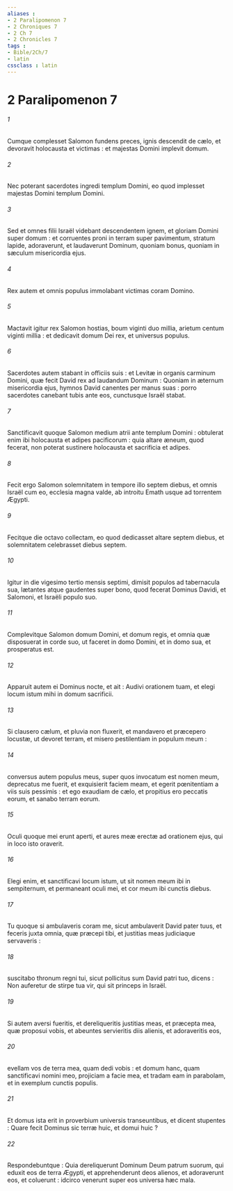 ```yaml
---
aliases : 
- 2 Paralipomenon 7
- 2 Chroniques 7
- 2 Ch 7
- 2 Chronicles 7
tags : 
- Bible/2Ch/7
- latin
cssclass : latin
---
```


# 2 Paralipomenon 7

###### 1
Cumque complesset Salomon fundens preces, ignis descendit de cælo, et devoravit holocausta et victimas : et majestas Domini implevit domum.
###### 2
Nec poterant sacerdotes ingredi templum Domini, eo quod implesset majestas Domini templum Domini.
###### 3
Sed et omnes filii Israël videbant descendentem ignem, et gloriam Domini super domum : et corruentes proni in terram super pavimentum, stratum lapide, adoraverunt, et laudaverunt Dominum, quoniam bonus, quoniam in sæculum misericordia ejus.
###### 4
Rex autem et omnis populus immolabant victimas coram Domino.
###### 5
Mactavit igitur rex Salomon hostias, boum viginti duo millia, arietum centum viginti millia : et dedicavit domum Dei rex, et universus populus.
###### 6
Sacerdotes autem stabant in officiis suis : et Levitæ in organis carminum Domini, quæ fecit David rex ad laudandum Dominum : Quoniam in æternum misericordia ejus, hymnos David canentes per manus suas : porro sacerdotes canebant tubis ante eos, cunctusque Israël stabat.
###### 7
Sanctificavit quoque Salomon medium atrii ante templum Domini : obtulerat enim ibi holocausta et adipes pacificorum : quia altare æneum, quod fecerat, non poterat sustinere holocausta et sacrificia et adipes.
###### 8
Fecit ergo Salomon solemnitatem in tempore illo septem diebus, et omnis Israël cum eo, ecclesia magna valde, ab introitu Emath usque ad torrentem Ægypti.
###### 9
Fecitque die octavo collectam, eo quod dedicasset altare septem diebus, et solemnitatem celebrasset diebus septem.
###### 10
Igitur in die vigesimo tertio mensis septimi, dimisit populos ad tabernacula sua, lætantes atque gaudentes super bono, quod fecerat Dominus Davidi, et Salomoni, et Israëli populo suo.
###### 11
Complevitque Salomon domum Domini, et domum regis, et omnia quæ disposuerat in corde suo, ut faceret in domo Domini, et in domo sua, et prosperatus est.
###### 12
Apparuit autem ei Dominus nocte, et ait : Audivi orationem tuam, et elegi locum istum mihi in domum sacrificii.
###### 13
Si clausero cælum, et pluvia non fluxerit, et mandavero et præcepero locustæ, ut devoret terram, et misero pestilentiam in populum meum :
###### 14
conversus autem populus meus, super quos invocatum est nomen meum, deprecatus me fuerit, et exquisierit faciem meam, et egerit pœnitentiam a viis suis pessimis : et ego exaudiam de cælo, et propitius ero peccatis eorum, et sanabo terram eorum.
###### 15
Oculi quoque mei erunt aperti, et aures meæ erectæ ad orationem ejus, qui in loco isto oraverit.
###### 16
Elegi enim, et sanctificavi locum istum, ut sit nomen meum ibi in sempiternum, et permaneant oculi mei, et cor meum ibi cunctis diebus.
###### 17
Tu quoque si ambulaveris coram me, sicut ambulaverit David pater tuus, et feceris juxta omnia, quæ præcepi tibi, et justitias meas judiciaque servaveris :
###### 18
suscitabo thronum regni tui, sicut pollicitus sum David patri tuo, dicens : Non auferetur de stirpe tua vir, qui sit princeps in Israël.
###### 19
Si autem aversi fueritis, et dereliqueritis justitias meas, et præcepta mea, quæ proposui vobis, et abeuntes servieritis diis alienis, et adoraveritis eos,
###### 20
evellam vos de terra mea, quam dedi vobis : et domum hanc, quam sanctificavi nomini meo, projiciam a facie mea, et tradam eam in parabolam, et in exemplum cunctis populis.
###### 21
Et domus ista erit in proverbium universis transeuntibus, et dicent stupentes : Quare fecit Dominus sic terræ huic, et domui huic ?
###### 22
Respondebuntque : Quia dereliquerunt Dominum Deum patrum suorum, qui eduxit eos de terra Ægypti, et apprehenderunt deos alienos, et adoraverunt eos, et coluerunt : idcirco venerunt super eos universa hæc mala.
